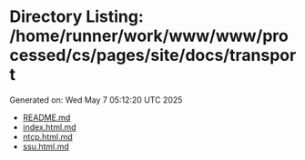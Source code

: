 # Directory Listing: /home/runner/work/www/www/processed/cs/pages/site/docs/transport
Generated on: Wed May  7 05:12:20 UTC 2025

- [README.md](README.md)
- [index.html.md](index.html.md)
- [ntcp.html.md](ntcp.html.md)
- [ssu.html.md](ssu.html.md)
